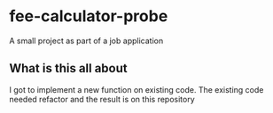 # fee-calculator-probe
A small project as part of a job application


## What is this all about
I got to implement a new function on existing code. The existing code needed refactor and
the result is on this repository
